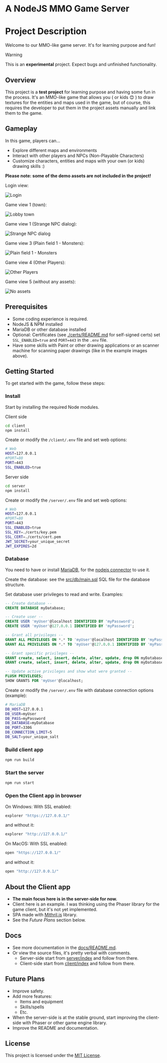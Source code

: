 A NodeJS MMO Game Server
=======================

# Project Description

Welcome to our MMO-like game server. It's for learning purpose and fun!

> [!WARNING]
> This is an **experimental** project. Expect bugs and unfinished functionality.

## Overview

This project is a **test project** for learning purpose and having some fun in the process.
It's an MMO-like game that allows you ( or kids 😊 ) to draw textures for the entities
and maps used in the game, but of course, this requires the developer
to put them in the project assets manually and link them to the game.

## Gameplay

In this game, players can...

- Explore different maps and environments
- Interact with other players and NPCs (Non-Playable Characters)
- Customize characters, entities and maps with your own (or kids) drawing skills :)

**Please note: some of the demo assets are not included in the project!**

Login view:

![Login](./docs/login_01.jpg)

Game view 1 (town):

![Lobby town](./docs/game_01.jpg)

Game view 1 (Strange NPC dialog):

![Strange NPC dialog](./docs/game_02.jpg)

Game view 3 (Plain field 1 - Monsters):

![Plain field 1 - Monsters](./docs/game_03.jpg)

Game view 4 (Other Players):

![Other Players](./docs/game_04.jpg)

Game view 5 (without any assets):

![No assets](./docs/game_05.jpg)

## Prerequisites
 - Some coding experience is required.
 - NodeJS & NPM installed
 - MariaDB or other database installed
 - Optional: Certificates (see [./certs/README.md](./certs/README.md) for self-signed certs) set `SSL_ENABLED=true` and `PORT=443` in the `.env` file.
 - Have some skills with Paint or other drawing applications or an scanner machine for scanning paper drawings (like in the example images above).

## Getting Started

To get started with the game, follow these steps:

### Install

Start by installing the required Node modules.

Client side
```sh
cd client
npm install
```

Create or modify the `/client/.env` file and set web options:
```sh
# Web
HOST=127.0.0.1
#PORT=80
PORT=443
SSL_ENABLED=true
```

Server side
```sh
cd server
npm install
```

Create or modify the `/server/.env` file and set web options:
```sh
# Web
HOST=127.0.0.1
#PORT=80
PORT=443
SSL_ENABLED=true
SSL_KEY=./certs/key.pem
SSL_CERT=./certs/cert.pem
JWT_SECRET=your_unique_secret
JWT_EXPIRES=2d
```

### Database

You need to have or install [MariaDB](https://mariadb.com/downloads/), for the [nodejs connector](https://mariadb.com/kb/en/getting-started-with-the-node-js-connector/) to use it.

Create the database: see the [src/db/main.sql](./src/db/main.sql) SQL file for the database structure.

Set database user privileges to read and write. Examples:
```sql
-- Create database --
CREATE DATABASE myDatabase;

-- Create user --
CREATE USER 'myUser'@localhost IDENTIFIED BY 'myPassword';
CREATE USER 'myUser'@127.0.0.1 IDENTIFIED BY 'myPassword';

-- Grant all privileges --
GRANT ALL PRIVILEGES ON *.* TO 'myUser'@localhost IDENTIFIED BY 'myPassword';
GRANT ALL PRIVILEGES ON *.* TO 'myUser'@127.0.0.1 IDENTIFIED BY 'myPassword';

-- Grant specific privileges --
GRANT create, select, insert, delete, alter, update, drop ON myDatabase.* TO 'myUser'@'localhost' IDENTIFIED BY 'myPassword';
GRANT create, select, insert, delete, alter, update, drop ON myDatabase.* TO 'myUser'@'127.0.0.1' IDENTIFIED BY 'myPassword';

-- Update active privileges and show what were granted --
FLUSH PRIVILEGES;
SHOW GRANTS FOR 'myUser'@localhost;
```

Create or modify the `/server/.env` file with database connection options (example):
```sh
# MariaDB
DB_HOST=127.0.0.1
DB_USER=myUser
DB_PASS=myPassword
DB_DATABASE=myDatabase
DB_PORT=3306
DB_CONNECTION_LIMIT=5
DB_SALT=your_unique_salt
```

### Build client app

```sh
npm run build
```

### Start the server

```sh
npm run start
```

### Open the Client app in browser

On Windows:
With SSL enabled:
```sh
explorer "https://127.0.0.1/"
```
and without it:
```sh
explorer "http://127.0.0.1/"
```

On MacOS:
With SSL enabled:
```sh
open "https://127.0.0.1/"
```
and without it:
```sh
open "http://127.0.0.1/"
```

## About the Client app
 - **The main focus here is in the server-side for now.**
 - Client here is an example. I was thinking using the Phaser library for the game client, but it's not yet implemented.
 - SPA made with [Mithril.js](https://mithril.js.org/) library.
 - See the *Future Plans* section below.

## Docs
 - See more documentation in the [docs/README.md](./docs/README.md).
 - Or view the source files, it's pretty verbal with comments.
   - Server-side start from [server/index](./server/index.js) and follow from there.
   - Client-side start from [client/index](./client/src/index.js) and follow from there.

## Future Plans
 - Improve safety.
 - Add more features:
   - Items and equipment
   - Skills/spells
   - Etc.
 - When the server-side is at the stable ground, start improving the client-side with Phaser or other game engine library.
 - Improve the README and documentation.

## License

This project is licensed under the [MIT License](LICENSE).
